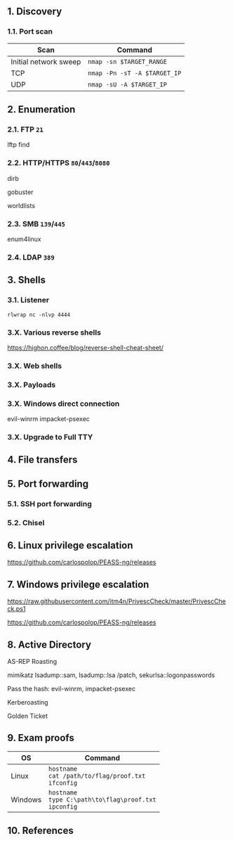 ## 1. Discovery

### 1.1. Port scan

|Scan|Command|
|---|---|
|Initial network sweep|`nmap -sn $TARGET_RANGE`|
|TCP |`nmap -Pn -sT -A $TARGET_IP`|
|UDP |`nmap -sU -A $TARGET_IP`|

## 2. Enumeration

### 2.1. FTP `21`

lftp find

### 2.2. HTTP/HTTPS `80`/`443`/`8080`

dirb

gobuster

worldlists

### 2.3. SMB `139`/`445`

enum4linux

### 2.4. LDAP `389`

## 3. Shells

### 3.1. Listener

```console
rlwrap nc -nlvp 4444
```

### 3.X. Various reverse shells

https://highon.coffee/blog/reverse-shell-cheat-sheet/

### 3.X. Web shells

### 3.X. Payloads

### 3.X. Windows direct connection

evil-winrm
impacket-psexec

### 3.X. Upgrade to Full TTY

## 4. File transfers

## 5. Port forwarding

### 5.1. SSH port forwarding

### 5.2. Chisel

## 6. Linux privilege escalation

https://github.com/carlospolop/PEASS-ng/releases

## 7. Windows privilege escalation

https://raw.githubusercontent.com/itm4n/PrivescCheck/master/PrivescCheck.ps1

https://github.com/carlospolop/PEASS-ng/releases

## 8. Active Directory

AS-REP Roasting

mimikatz lsadump::sam, lsadump::lsa /patch, sekurlsa::logonpasswords

Pass the hash: evil-winrm, impacket-psexec

Kerberoasting

Golden Ticket

## 9. Exam proofs

|OS|Command|
|---|---|
|Linux|`hostname`<br>`cat /path/to/flag/proof.txt`<br>`ifconfig`|
|Windows|`hostname`<br>`type C:\path\to\flag\proof.txt`<br>`ipconfig`|

## 10. References

